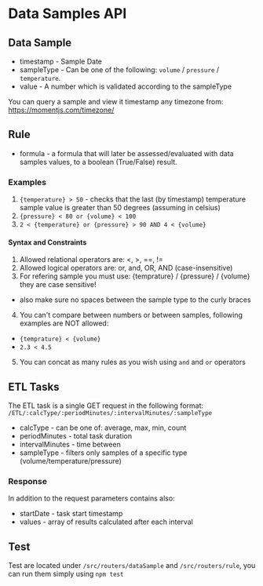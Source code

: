 # Data Samples API

## Data Sample
  - timestamp - Sample Date
  - sampleType - Can be one of the following: `volume` / `pressure` / `temperature`. 
  - value - A number which is validated according to the sampleType

You can query a sample and view it timestamp any timezone from: https://momentjs.com/timezone/

## Rule
 - formula - a formula that will later be assessed/evaluated with data samples values, to a boolean (True/False) result.

 ### Examples
 1. ` {temperature} > 50 ` - checks that the last (by timestamp) temperature sample value is greater than 50 degrees (assuming in celsius)
 2. ` {pressure} < 80 or {volume} < 100 ` 
 3. `2 < {temperature} or {pressure} > 90 AND 4 < {volume}`

 #### Syntax and Constraints
 1. Allowed relational operators are: <, >, ==, !=
 2. Allowed logical operators are: or, and, OR, AND (case-insensitive)
 3. For refering sample you must use: {temprature} / {pressure} / {volume} they are case sensitive!
  - also make sure no spaces between the sample type to the curly braces
 4. You can't compare between numbers or between samples, following examples are NOT allowed:
  -  `{temprature} < {volume}`
  - `2.3 < 4.5`
 5. You can concat as many rules as you wish using `and` and `or` operators

## ETL Tasks 
The ETL task is a single GET request in the following format:
`/ETL/:calcType/:periodMinutes/:intervalMinutes/:sampleType`
- calcType - can be one of: average, max, min, count
- periodMinutes - total task duration
- intervalMinutes - time between 
- sampleType - filters only samples of a specific type (volume/temperature/pressure)

### Response
In addition to the request parameters contains also:
- startDate - task start timestamp
- values - array of results calculated after each interval

## Test
Test are located under `/src/routers/dataSample` and `/src/routers/rule`, you can run them simply using `npm test`
